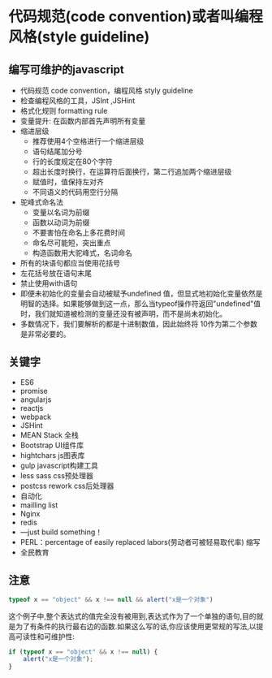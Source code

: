# 代码规范(code convention)或者叫编程风格(style guideline)

## 编写可维护的javascript
* 代码规范 code convention，编程风格 styly guideline
* 检查编程风格的工具，JSInt ,JSHint
* 格式化规则 formatting rule
* 变量提升: 在函数内部首先声明所有变量
* 缩进层级
  * 推荐使用4个空格进行一个缩进层级
  * 语句结尾加分号
  * 行的长度规定在80个字符
  * 超出长度时换行，在运算符后面换行，第二行追加两个缩进层级
  * 赋值时，值保持左对齐
  * 不同语义的代码用空行分隔
* 驼峰式命名法
  * 变量以名词为前缀
  * 函数以动词为前缀
  * 不要害怕在命名上多花费时间
  * 命名尽可能短，突出重点
  * 构造函数用大驼峰式，名词命名
* 所有的块语句都应当使用花括号
* 左花括号放在语句末尾
* 禁止使用with语句
* 即便未初始化的变量会自动被赋予undefined 值，但显式地初始化变量依然是明智的选择。如果能够做到这一点，那么当typeof操作符返回"undefined"值时，我们就知道被检测的变量还没有被声明，而不是尚未初始化。
* 多数情况下，我们要解析的都是十进制数值，因此始终将 10作为第二个参数是非常必要的。
## 关键字
* ES6
* promise
* angularjs
* reactjs
* webpack
* JSHint
* MEAN Stack  全栈
* Bootstrap UI组件库
* hightchars  js图表库
* gulp  javascript构建工具
* less sass  css预处理器
* postcss rework css后处理器
* 自动化
* mailling list
* Nginx
* redis
* —just build something！
* PERL：percentage of easily replaced labors(劳动者可被轻易取代率) 缩写
* 全民教育
## 注意
```javascript
typeof x == "object" && x !== null && alert("x是一个对象")
```
这个例子中,整个表达式的值完全没有被用到,表达式作为了一个单独的语句,目的就是为了有条件的执行最右边的函数.如果这么写的话,你应该使用更常规的写法,以提高可读性和可维护性:
```javascript
if (typeof x == "object" && x !== null) {
    alert("x是一个对象");
}
```

